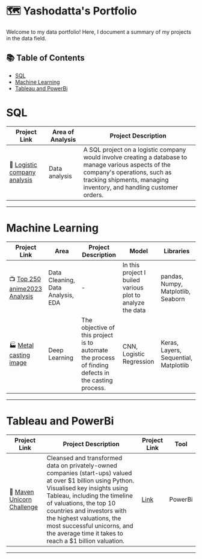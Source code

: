 # 🗺 Yashodatta's Portfolio

Welcome to my data portfolio! Here, I document a summary of my projects in the data field. 

## 📚 Table of Contents
- [SQL](#sql)
- [Machine Learning](#machine-learning)
- [Tableau and PowerBi](#tableau-and-powerbi)




# SQL

| Project Link | Area of Analysis | Project Description | 
|---|---|---|
| :truck: [Logistic company analysis](https://github.com/Yashodatta15/SQL_Project_on_Logistic_Company) | Data analysis | A SQL project on a logistic company would involve creating a database to manage various aspects of the company's operations, such as tracking shipments, managing inventory, and handling customer orders. | 


***

# Machine Learning

| Project Link | Area | Project Description | Model | Libraries |    
|---|---|---|---|---|
| 📺 [Top 250 anime2023 Analysis](https://github.com/Yashodatta15/Top-250-anime-2023-EDA) | Data Cleaning, Data Analysis, EDA | - | In this project I builed various plot to analyze the data |pandas, Numpy, Matplotlib, Seaborn | 
| :factory: [Metal casting image](https://github.com/Yashodatta15/Metal-casting-product-image-classification-for-quality-inspection) |   Deep Learning | The objective of this project is to automate the process of finding defects in the casting process. |CNN, Logistic Regression| Keras, Layers, Sequential, Matplotlib |   


***

# Tableau and PowerBi

| Project Link | Project Description | Project Link | Tool |
|---|---|---|---|
| 🦄 [Maven Unicorn Challenge](https://github.com/Yashodatta15/Maven_Unicorn_Challenge) | Cleansed and transformed data on privately-owned companies (start-ups) valued at over $1 billion using Python. Visualised key insights using Tableau, including the timeline of valuations, the top 10 countries and investors with the highest valuations, the most successful unicorns, and the average time it takes to reach a $1 billion valuation. | [Link](https://github.com/Yashodatta15/Maven_Unicorn_Challenge) | PowerBi |


***




